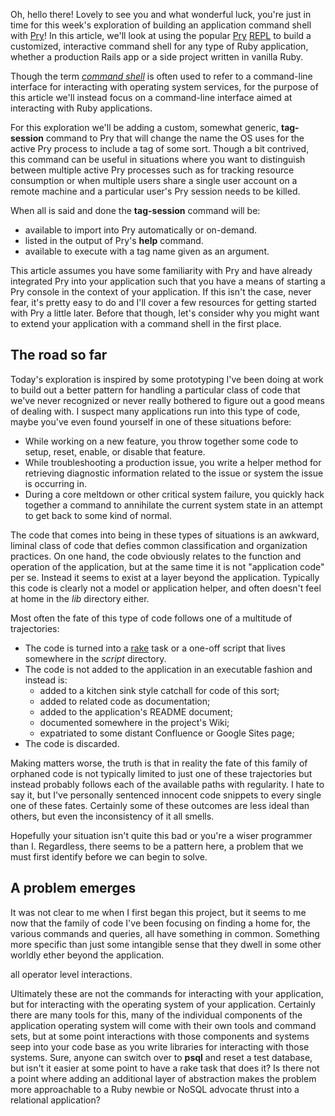 Oh, hello there! Lovely to see you and what wonderful luck, you're just in time
for this week's exploration of building an application command shell with
[Pry](https://rubygems.org/gems/pry)! In this article, we'll look at using the
popular [Pry](https://rubygems.org/gems/pry) [REPL](https://en.wikipedia.org/wiki/Read%E2%80%93eval%E2%80%93print_loop)
to build a customized, interactive command shell for any type of Ruby
application, whether a production Rails app or a side project written in vanilla
Ruby.

Though the term [*command shell*](https://en.wikipedia.org/wiki/Shell_(computing))
is often used to refer to a command-line interface for interacting with
operating system services, for the purpose of this article we'll instead focus
on a command-line interface aimed at interacting with Ruby applications.

For this exploration we'll be adding a custom, somewhat generic, **tag-session**
command to Pry that will change the name the OS uses for the active Pry process
to include a tag of some sort. Though a bit contrived, this command can be
useful in situations where you want to distinguish between multiple active Pry
processes such as for tracking resource consumption or when multiple users share
a single user account on a remote machine and a particular user's Pry session
needs to be killed.

When all is said and done the **tag-session** command will be:
- available to import into Pry automatically or on-demand.
- listed in the output of Pry's **help** command.
- available to execute with a tag name given as an argument.

This article assumes you have some familiarity with Pry and have already
integrated Pry into your application such that you have a means of starting a
Pry console in the context of your application. If this isn't the case, never
fear, it's pretty easy to do and I'll cover a few resources for getting started
with Pry a little later. Before that though, let's consider why you might want
to extend your application with a command shell in the first place.

## The road so far

Today's exploration is inspired by some prototyping I've been doing at work to
build out a better pattern for handling a particular class of code that we've
never recognized or never really bothered to figure out a good means of dealing
with. I suspect many applications run into this type of code, maybe you've even
found yourself in one of these situations before:

- While working on a new feature, you throw together some code to setup, reset,
  enable, or disable that feature.
- While troubleshooting a production issue, you write a helper method for
  retrieving diagnostic information related to the issue or system the
  issue is occurring in.
- During a core meltdown or other critical system failure, you quickly hack
  together a command to annihilate the current system state in an attempt to get
  back to some kind of normal.

The code that comes into being in these types of situations is an awkward,
liminal class of code that defies common classification and organization
practices. On one hand, the code obviously relates to the function and operation
of the application, but at the same time it is not "application code" per se.
Instead it seems to exist at a layer beyond the application. Typically this code
is clearly not a model or application helper, and often doesn't feel at home in
the *lib* directory either.

Most often the fate of this type of code follows one of a multitude of
trajectories:

- The code is turned into a [rake](https://github.com/ruby/rake) task or a one-off
  script that lives somewhere in the *script* directory.
- The code is not added to the application in an executable fashion and instead
  is:
  - added to a kitchen sink style catchall for code of this sort;
  - added to related code as documentation;
  - added to the application's README document;
  - documented somewhere in the project's Wiki;
  - expatriated to some distant Confluence or Google Sites page;
- The code is discarded.

Making matters worse, the truth is that in reality the fate of this family of
orphaned code is not typically limited to just one of these trajectories but
instead probably follows each of the available paths with regularity. I hate to
say it, but I've personally sentenced innocent code snippets to every single one
of these fates. Certainly some of these outcomes are less ideal than others, but
even the inconsistency of it all smells.

Hopefully your situation isn't quite this bad or you're a wiser programmer than
I. Regardless, there seems to be a pattern here, a problem that we must first
identify before we can begin to solve.

## A problem emerges

It was not clear to me when I first began this project, but it seems to me now
that the family of code I've been focusing on finding a home for, the various
commands and queries, all have something in common. Something more specific than
just some intangible sense that they dwell in some other worldly ether beyond
the application.

all operator level interactions. 

Ultimately these are not the commands for interacting with your application, but
for interacting with the operating system of your application. Certainly there
are many tools for this, many of the individual components of the application
operating system will come with their own tools and command sets, but at some
point interactions with those components and systems seep into your code base
as you write libraries for interacting with those systems. Sure, anyone can
switch over to **psql** and reset a test database, but isn't it easier at some
point to have a rake task that does it? Is there not a point where adding an
additional layer of abstraction makes the problem more approachable to a Ruby
newbie or NoSQL advocate thrust into a relational application?



